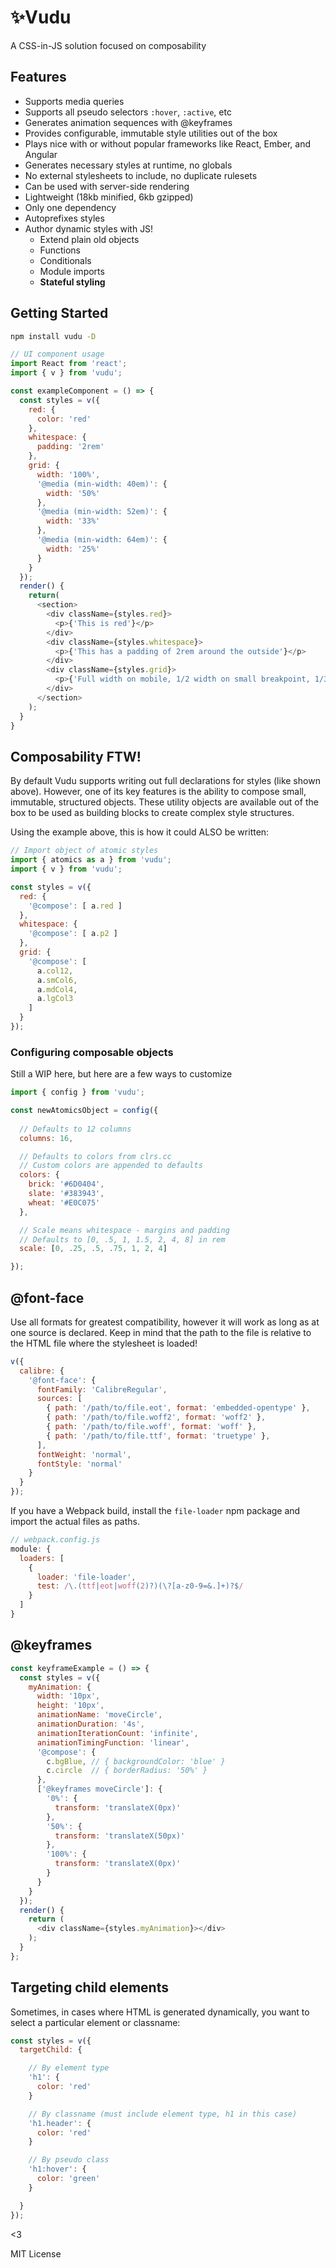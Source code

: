 # ✨Vudu
A CSS-in-JS solution focused on composability

## Features
* Supports media queries
* Supports all pseudo selectors `:hover`, `:active`, etc
* Generates animation sequences with @keyframes
* Provides configurable, immutable style utilities out of the box
* Plays nice with or without popular frameworks like React, Ember, and Angular
* Generates necessary styles at runtime, no globals
* No external stylesheets to include, no duplicate rulesets
* Can be used with server-side rendering
* Lightweight (18kb minified, 6kb gzipped)
* Only one dependency
* Autoprefixes styles
* Author dynamic styles with JS!
  * Extend plain old objects
  * Functions
  * Conditionals
  * Module imports
  * **Stateful styling**

## Getting Started
```bash
npm install vudu -D
```
```javascript
// UI component usage
import React from 'react';
import { v } from 'vudu';

const exampleComponent = () => {
  const styles = v({
    red: {
      color: 'red'
    },
    whitespace: {
      padding: '2rem'
    },
    grid: {
      width: '100%',
      '@media (min-width: 40em)': {
        width: '50%'
      },
      '@media (min-width: 52em)': {
        width: '33%'
      },
      '@media (min-width: 64em)': {
        width: '25%'
      }
    }
  });
  render() {
    return(
      <section>
        <div className={styles.red}>
          <p>{'This is red'}</p>
        </div>
        <div className={styles.whitespace}>
          <p>{'This has a padding of 2rem around the outside'}</p>
        </div>
        <div className={styles.grid}>
          <p>{'Full width on mobile, 1/2 width on small breakpoint, 1/3 on medium, 1/4 on large'}</p>
        </div>
      </section>
    );
  } 
}
```

## Composability FTW!
By default Vudu supports writing out full declarations for styles (like shown above). However, one of its key features is the ability to compose small, immutable, structured objects. These utility objects are available out of the box to be used as building blocks to create complex style structures.

Using the example above, this is how it could ALSO be written:

```javascript
// Import object of atomic styles
import { atomics as a } from 'vudu';
import { v } from 'vudu';

const styles = v({
  red: {
    '@compose': [ a.red ]
  },
  whitespace: {
    '@compose': [ a.p2 ]
  },
  grid: {
    '@compose': [ 
      a.col12,
      a.smCol6,
      a.mdCol4,
      a.lgCol3 
    ]
  }
});
```

### Configuring composable objects
Still a WIP here, but here are a few ways to customize 

```javascript
import { config } from 'vudu';

const newAtomicsObject = config({
  
  // Defaults to 12 columns
  columns: 16,

  // Defaults to colors from clrs.cc
  // Custom colors are appended to defaults
  colors: {
    brick: '#6D0404',
    slate: '#383943',
    wheat: '#E0C075'
  },

  // Scale means whitespace - margins and padding
  // Defaults to [0, .5, 1, 1.5, 2, 4, 8] in rem
  scale: [0, .25, .5, .75, 1, 2, 4]

});
```

## @font-face
Use all formats for greatest compatibility, however it will work as long as at one source is declared. Keep in mind that the path to the file is relative to the HTML file where the stylesheet is loaded! 

```javascript
v({
  calibre: {
    '@font-face': {
      fontFamily: 'CalibreRegular',
      sources: [
        { path: '/path/to/file.eot', format: 'embedded-opentype' },
        { path: '/path/to/file.woff2', format: 'woff2' },
        { path: '/path/to/file.woff', format: 'woff' },
        { path: '/path/to/file.ttf', format: 'truetype' },
      ],
      fontWeight: 'normal',
      fontStyle: 'normal'
    }
  }
});
```

If you have a Webpack build, install the `file-loader` npm package and import the actual files as paths.
```javascript
// webpack.config.js
module: {
  loaders: [
    {
      loader: 'file-loader',
      test: /\.(ttf|eot|woff(2)?)(\?[a-z0-9=&.]+)?$/
    }
  ]
}
```


## @keyframes
```javascript
const keyframeExample = () => {
  const styles = v({
    myAnimation: {
      width: '10px',
      height: '10px', 
      animationName: 'moveCircle',
      animationDuration: '4s',
      animationIterationCount: 'infinite',
      animationTimingFunction: 'linear',
      '@compose': {
        c.bgBlue, // { backgroundColor: 'blue' }
        c.circle  // { borderRadius: '50%' }
      },
      ['@keyframes moveCircle']: {
        '0%': {
          transform: 'translateX(0px)'
        },
        '50%': {
          transform: 'translateX(50px)'
        },
        '100%': {
          transform: 'translateX(0px)'
        }
      }
    }  
  });
  render() {
    return (
      <div className={styles.myAnimation}></div>
    );
  }  
};
```

## Targeting child elements
Sometimes, in cases where HTML is generated dynamically, you want to select a particular element or classname:
```javascript
const styles = v({
  targetChild: {

    // By element type
    'h1': {
      color: 'red'
    }

    // By classname (must include element type, h1 in this case)
    'h1.header': {
      color: 'red'
    }

    // By pseudo class
    'h1:hover': {
      color: 'green'
    }

  }
});
```

<3

MIT License